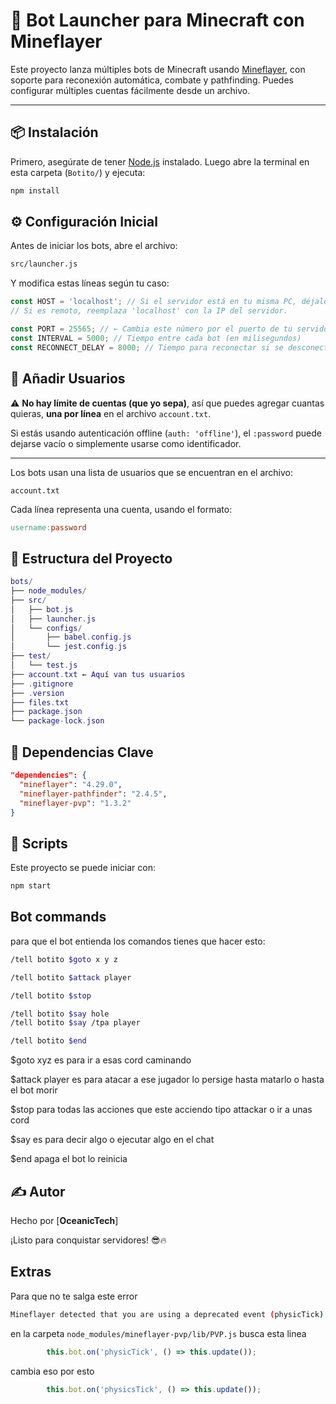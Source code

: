 # 🤖 Bot Launcher para Minecraft con Mineflayer

Este proyecto lanza múltiples bots de Minecraft usando [Mineflayer](https://github.com/PrismarineJS/mineflayer), con soporte para reconexión automática, combate y pathfinding. Puedes configurar múltiples cuentas fácilmente desde un archivo.

---

## 📦 Instalación

Primero, asegúrate de tener [Node.js](https://nodejs.org/) instalado. Luego abre la terminal en esta carpeta (`Botito/`) y ejecuta:
```bash
npm install
```

## ⚙️ Configuración Inicial

Antes de iniciar los bots, abre el archivo:
```bash
src/launcher.js
```
Y modifica estas líneas según tu caso:
```js
const HOST = 'localhost'; // Si el servidor está en tu misma PC, déjalo así.
// Si es remoto, reemplaza 'localhost' con la IP del servidor.

const PORT = 25565; // ← Cambia este número por el puerto de tu servidor.
const INTERVAL = 5000; // Tiempo entre cada bot (en milisegundos)
const RECONNECT_DELAY = 8000; // Tiempo para reconectar si se desconecta
```

## 👥 Añadir Usuarios

⚠️ **No hay límite de cuentas (que yo sepa)**, así que puedes agregar cuantas quieras, **una por línea** en el archivo `account.txt`.

Si estás usando autenticación offline (`auth: 'offline'`), el `:password` puede dejarse vacío o simplemente usarse como identificador.

---

Los bots usan una lista de usuarios que se encuentran en el archivo:
```
account.txt
```

Cada línea representa una cuenta, usando el formato:

```makefile
username:password
```

## 📁 Estructura del Proyecto
```lua
bots/
├── node_modules/
├── src/
│   ├── bot.js
│   ├── launcher.js
│   └── configs/
│       ├── babel.config.js
│       └── jest.config.js
├── test/
│   └── test.js
├── account.txt ← Aquí van tus usuarios
├── .gitignore
├── .version
├── files.txt
├── package.json
└── package-lock.json
```

## 🧠 Dependencias Clave
```json
"dependencies": {
  "mineflayer": "4.29.0",
  "mineflayer-pathfinder": "2.4.5",
  "mineflayer-pvp": "1.3.2"
}
```
## 🧪 Scripts
Este proyecto se puede iniciar con:
```bash
npm start
```
## Bot commands
para que el bot entienda los comandos tienes que hacer esto:
```bash
/tell botito $goto x y z

/tell botito $attack player

/tell botito $stop

/tell botito $say hole
/tell botito $say /tpa player

/tell botito $end
```
$goto xyz es para ir a esas cord caminando

$attack player es para atacar a ese jugador lo persige hasta matarlo o hasta el bot morir

$stop para todas las acciones que este acciendo tipo attackar o ir a unas cord

$say es para decir algo o ejecutar algo en el chat

$end apaga el bot lo reinicia

## ✍️ Autor
Hecho por [**OceanicTech**]

¡Listo para conquistar servidores! 😎🔥

## Extras
Para que no te salga este error 

```bash
Mineflayer detected that you are using a deprecated event (physicTick)! Please use this event (physicsTick) instead.
```
en la carpeta `node_modules/mineflayer-pvp/lib/PVP.js` busca esta linea
```js
        this.bot.on('physicTick', () => this.update());
```
cambia eso por esto
```js
        this.bot.on('physicsTick', () => this.update());
```
